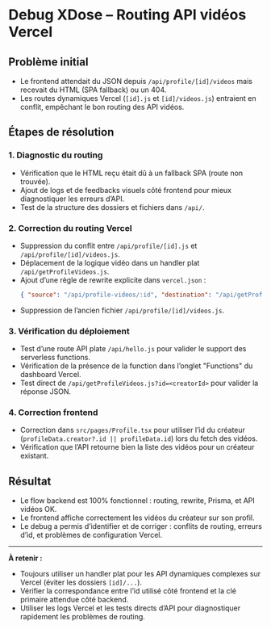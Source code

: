 # Debug XDose – Routing API vidéos Vercel

## Problème initial
- Le frontend attendait du JSON depuis `/api/profile/[id]/videos` mais recevait du HTML (SPA fallback) ou un 404.
- Les routes dynamiques Vercel (`[id].js` et `[id]/videos.js`) entraient en conflit, empêchant le bon routing des API vidéos.

## Étapes de résolution

### 1. Diagnostic du routing
- Vérification que le HTML reçu était dû à un fallback SPA (route non trouvée).
- Ajout de logs et de feedbacks visuels côté frontend pour mieux diagnostiquer les erreurs d’API.
- Test de la structure des dossiers et fichiers dans `/api/`.

### 2. Correction du routing Vercel
- Suppression du conflit entre `/api/profile/[id].js` et `/api/profile/[id]/videos.js`.
- Déplacement de la logique vidéo dans un handler plat `/api/getProfileVideos.js`.
- Ajout d’une règle de rewrite explicite dans `vercel.json` :
  ```json
  { "source": "/api/profile-videos/:id", "destination": "/api/getProfileVideos.js?id=:id" }
  ```
- Suppression de l’ancien fichier `/api/profile/[id]/videos.js`.

### 3. Vérification du déploiement
- Test d’une route API plate `/api/hello.js` pour valider le support des serverless functions.
- Vérification de la présence de la function dans l’onglet "Functions" du dashboard Vercel.
- Test direct de `/api/getProfileVideos.js?id=<creatorId>` pour valider la réponse JSON.

### 4. Correction frontend
- Correction dans `src/pages/Profile.tsx` pour utiliser l’id du créateur (`profileData.creator?.id || profileData.id`) lors du fetch des vidéos.
- Vérification que l’API retourne bien la liste des vidéos pour un créateur existant.

## Résultat
- Le flow backend est 100% fonctionnel : routing, rewrite, Prisma, et API vidéos OK.
- Le frontend affiche correctement les vidéos du créateur sur son profil.
- Le debug a permis d’identifier et de corriger : conflits de routing, erreurs d’id, et problèmes de configuration Vercel.

---

**À retenir :**
- Toujours utiliser un handler plat pour les API dynamiques complexes sur Vercel (éviter les dossiers `[id]/...`).
- Vérifier la correspondance entre l’id utilisé côté frontend et la clé primaire attendue côté backend.
- Utiliser les logs Vercel et les tests directs d’API pour diagnostiquer rapidement les problèmes de routing.
